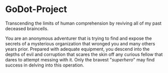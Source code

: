 # GoDot-Project
Transcending the limits of human comprehension by reviving all of my past deceased braincells.

You are an anonymous adventurer that is trying to find and expose the secrets of a mysterious organization that wronged you and many others years prior.
Prepared with adequate equipment, you descend into the depths of evil and corruption that scares the skin off any curious fellow that dares to attempt messing with it.
Only the bravest "*superhero*" may find success in delving into this operation.
